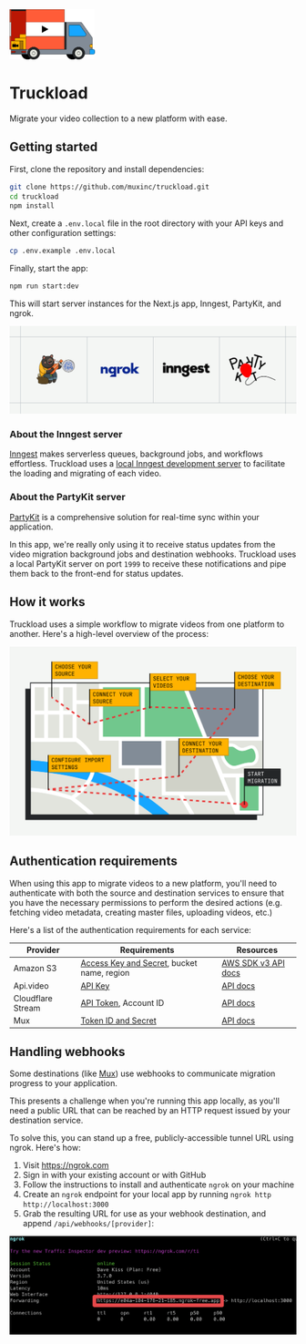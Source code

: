 <img src="public/truck.png" alt="Truckload" width="150px">

# Truckload

Migrate your video collection to a new platform with ease.

## Getting started

First, clone the repository and install dependencies:

```bash
git clone https://github.com/muxinc/truckload.git
cd truckload
npm install
```

Next, create a `.env.local` file in the root directory with your API keys and other configuration settings:

```bash
cp .env.example .env.local
```

Finally, start the app:

```bash
npm run start:dev
```

This will start server instances for the Next.js app, Inngest, PartyKit, and ngrok.

<img src="public/stack.png" alt="Truckload stack" width="600px">

### About the Inngest server

[Inngest](https://www.inngest.com) makes serverless queues, background jobs, and workflows effortless. Truckload uses a [local Inngest development server](https://www.inngest.com/docs/local-development) to facilitate the loading and migrating of each video.

### About the PartyKit server

[PartyKit](https://www.partykit.io/) is a comprehensive solution for real-time sync within your application.

In this app, we're really only using it to receive status updates from the video migration background jobs and destination webhooks. Truckload uses a local PartyKit server on port `1999` to receive these notifications and pipe them back to the front-end for status updates.

## How it works

Truckload uses a simple workflow to migrate videos from one platform to another. Here's a high-level overview of the process:

<img src="public/map.png" alt="Truckload map" width="600px">

## Authentication requirements

When using this app to migrate videos to a new platform, you'll need to authenticate with both the source and destination services to ensure that you have the necessary permissions to perform the desired actions (e.g. fetching video metadata, creating master files, uploading videos, etc.)

Here's a list of the authentication requirements for each service:

| Provider          | Requirements                                                                                                                                           | Resources                                                                                |
| ----------------- | ------------------------------------------------------------------------------------------------------------------------------------------------------ | ---------------------------------------------------------------------------------------- |
| Amazon S3         | [Access Key and Secret](https://docs.aws.amazon.com/general/latest/gr/aws-sec-cred-types.html#access-keys-and-secret-access-keys), bucket name, region | [AWS SDK v3 API docs](https://docs.aws.amazon.com/AWSJavaScriptSDK/v3/latest/client/s3/) |
| Api.video         | [API Key](https://docs.api.video/reference/basic-authentication)                                                                                       | [API docs](https://docs.api.video/reference)                                             |
| Cloudflare Stream | [API Token](https://dash.cloudflare.com/profile/api-tokens), Account ID                                                                                | [API docs](https://developers.cloudflare.com/stream/)                                    |
| Mux               | [Token ID and Secret](https://docs.mux.com/core/make-api-requests#http-basic-auth)                                                                     | [API docs](https://docs.mux.com/api-reference)                                           |

## Handling webhooks

Some destinations (like [Mux](https://mux.com?utm_source=github&utm_medium=readme&utm_campaign=truckload)) use webhooks to communicate migration progress to your application.

This presents a challenge when you're running this app locally, as you'll need a public URL that can
be reached by an HTTP request issued by your destination service.

To solve this, you can stand up a free, publicly-accessible tunnel URL using ngrok. Here's how:

1. Visit https://ngrok.com
2. Sign in with your existing account or with GitHub
3. Follow the instructions to install and authenticate `ngrok` on your machine
4. Create an `ngrok` endpoint for your local app by running `ngrok http http://localhost:3000`
5. Grab the resulting URL for use as your webhook destination, and append `/api/webhooks/[provider]`:

<img src="public/screenshots/ngrok-url.png" alt="Ngrok URL" width="600px">
